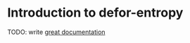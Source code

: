 # Introduction to defor-entropy

TODO: write [great documentation](http://jacobian.org/writing/great-documentation/what-to-write/)
